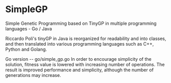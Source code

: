 # SimpleGP
Simple Genetic Programming based on TinyGP in multiple programming languages - Go / Java

Riccardo Poli's tinyGP in Java is reorganized for readability and into classes, and then translated
into various programming languages such as C++, Python and Golang.

Go version -- go/simple_gp.go
In order to encourage simplicity of the solution, fitness value is lowered with increasing number of operations. The result is improved performance and simplicity, although the number of generations may increase.
